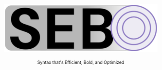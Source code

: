 # <img src="https://raw.githubusercontent.com/aarikpokras/SEBO/refs/heads/master/img/hero-round.png" alt="SEBO" /> <!-- get rid of this, it looks terrible -->

<p align="center">Syntax that's Efficient, Bold, and Optimized</p>
